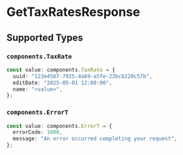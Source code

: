 # GetTaxRatesResponse


## Supported Types

### `components.TaxRate`

```typescript
const value: components.TaxRate = {
  uuid: "123e4567-7925-4a69-a5fe-22bcb220c57b",
  editDate: "2025-05-01 12:00:00",
  name: "<value>",
};
```

### `components.ErrorT`

```typescript
const value: components.ErrorT = {
  errorCode: 1000,
  message: "An error occurred completing your request",
};
```

